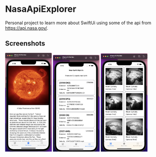 # NasaApiExplorer
Personal project to learn more about SwiftUi using some of the api from https://api.nasa.gov/. 

## Screenshots

<p>
  <img src="Screenshots/daily_picture.png" width="30%" height="30%" >
  <img src="Screenshots/near_earth_objects.png" width="30%" height="30%" >
  <img src="Screenshots/mars_pictures.png" width="30%" height="30%" >
</p>
